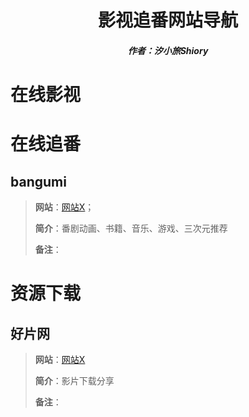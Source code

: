 <center><h1>影视追番网站导航</h1></center>

<center><h5>作者：汐小旅Shiory</h5></center>



# 在线影视





# 在线追番

## bangumi

> **网站**：[网站X](https://bangumi.tv/)；
>
> **简介**：番剧动画、书籍、音乐、游戏、三次元推荐
>
> **备注**：





# 资源下载

## 好片网

> **网站**：[网站X](https://www.cnwml.com/)
>
> **简介**：影片下载分享
>
> **备注**：
